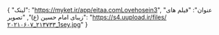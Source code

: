 {
  "لینک": "https://myket.ir/app/eitaa.comLovehosein3",
  "عنوان": "فیلم های زیبای امام حسین (ع)",
  "تصویر": "https://s4.uupload.ir/files/۲۰۲۱۰۶۰۷_۲۱۳۷۳۳_1sey.jpg"
}

